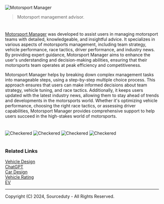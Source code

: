 ![Motorsport Manager](https://github.com/user-attachments/assets/ebb17901-5711-4dab-849e-54019c16f0f9)

> Motorsport management advisor.

#

[Motorsport Manager](https://chatgpt.com/g/g-Nzf0ODyfB-motorsport-manager) was developed to assist users in managing motorsport teams with detailed, knowledgeable, and insightful advice. It specializes in various aspects of motorsports management, including team strategy, vehicle performance, race tactics, driver performance, and industry news. By providing expert guidance, Motorsport Manager aims to enhance the user's understanding and decision-making abilities, ensuring that their motorsports team operates at peak efficiency and competitiveness.

Motorsport Manager helps by breaking down complex management tasks into manageable steps, using a step-by-step multiple choice process. This approach ensures that users can make informed decisions about team strategy, vehicle tuning, and race tactics. Additionally, it keeps users updated with the latest industry news, allowing them to stay ahead of trends and developments in the motorsports world. Whether it's optimizing vehicle performance, choosing the right race tactics, or assessing driver capabilities, Motorsport Manager provides comprehensive support to help users succeed in the high-stakes world of motorsports.

#
![Checkered](https://github.com/user-attachments/assets/87cc0daa-e4d6-493b-9665-76b08252c11b) ![Checkered](https://github.com/user-attachments/assets/87cc0daa-e4d6-493b-9665-76b08252c11b) ![Checkered](https://github.com/user-attachments/assets/87cc0daa-e4d6-493b-9665-76b08252c11b) ![Checkered](https://github.com/user-attachments/assets/87cc0daa-e4d6-493b-9665-76b08252c11b)

#
### Related Links

[Vehicle Design](https://github.com/sourceduty/Vehicle_Design)
<br>
[ChatGPT](https://github.com/sourceduty/ChatGPT)
<br>
[Car Design](https://github.com/sourceduty/Car_Design)
<br>
[Vehicle Rating](https://github.com/sourceduty/Vehicle_Rating)
<br>
[EV](https://github.com/sourceduty/EV)

***
Copyright (C) 2024, Sourceduty - All Rights Reserved.
